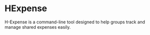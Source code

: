 # HExpense
H-Expense is a command-line tool designed to help groups track and manage shared expenses easily.
